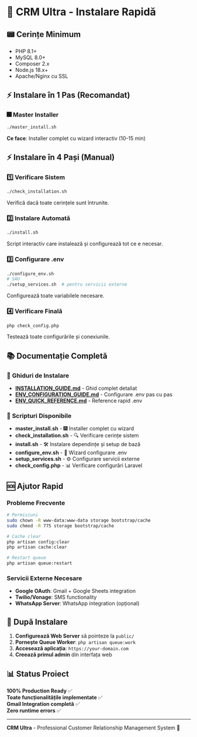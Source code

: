 # 🚀 CRM Ultra - Instalare Rapidă

## 📟 Cerințe Minimum
- PHP 8.1+
- MySQL 8.0+
- Composer 2.x
- Node.js 18.x+
- Apache/Nginx cu SSL

## ⚡ Instalare în 1 Pas (Recomandat)

### 🎆 **Master Installer**
```bash
./master_install.sh
```
**Ce face**: Installer complet cu wizard interactiv (10-15 min)

## ⚡ Instalare în 4 Pași (Manual)

### 1️⃣ Verificare Sistem
```bash
./check_installation.sh
```
Verifică dacă toate cerințele sunt întrunite.

### 2️⃣ Instalare Automată
```bash
./install.sh
```
Script interactiv care instalează și configurează tot ce e necesar.

### 3️⃣ Configurare .env
```bash
./configure_env.sh
# SAU
./setup_services.sh  # pentru servicii externe
```
Configurează toate variabilele necesare.

### 4️⃣ Verificare Finală
```bash
php check_config.php
```
Testează toate configurările și conexiunile.

## 📚 Documentație Completă

### 📄 **Ghiduri de Instalare**
- **[INSTALLATION_GUIDE.md](INSTALLATION_GUIDE.md)** - Ghid complet detaliat
- **[ENV_CONFIGURATION_GUIDE.md](ENV_CONFIGURATION_GUIDE.md)** - Configurare .env pas cu pas
- **[ENV_QUICK_REFERENCE.md](ENV_QUICK_REFERENCE.md)** - Reference rapid .env

### 🤖 **Scripturi Disponibile**
- **master_install.sh** - 🎆 Installer complet cu wizard
- **check_installation.sh** - 🔍 Verificare cerințe sistem  
- **install.sh** - 🛠️ Instalare dependințe și setup de bază
- **configure_env.sh** - 🔧 Wizard configurare .env
- **setup_services.sh** - ⚙️ Configurare servicii externe
- **check_config.php** - 📊 Verificare configurări Laravel

## 🆘 Ajutor Rapid

### Probleme Frecvente
```bash
# Permisiuni
sudo chown -R www-data:www-data storage bootstrap/cache
sudo chmod -R 775 storage bootstrap/cache

# Cache clear
php artisan config:clear
php artisan cache:clear

# Restart queue
php artisan queue:restart
```

### Servicii Externe Necesare
- **Google OAuth**: Gmail + Google Sheets integration
- **Twilio/Vonage**: SMS functionality  
- **WhatsApp Server**: WhatsApp integration (opțional)

## 🎯 După Instalare

1. **Configurează Web Server** să pointeze la `public/`
2. **Pornește Queue Worker**: `php artisan queue:work`  
3. **Accesează aplicația**: `https://your-domain.com`
4. **Creează primul admin** din interfața web

## 📊 Status Proiect
**100% Production Ready** ✅  
**Toate funcționalitățile implementate** ✅  
**Gmail Integration completă** ✅  
**Zero runtime errors** ✅

---
**CRM Ultra** - Professional Customer Relationship Management System 🚀

